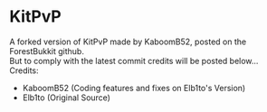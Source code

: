# KitPvP
A forked version of KitPvP made by KaboomB52, posted on the ForestBukkit github.
<br>
But to comply with the latest commit credits will be posted below...
<br>
Credits:
* KaboomB52 (Coding features and fixes on Elb1to's Version)
* Elb1to (Original Source)
